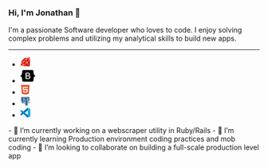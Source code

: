 ### Hi, I'm Jonathan 👋
I'm a passionate Software developer who loves to code. I enjoy solving complex problems and utilizing my analytical skills to build new apps. 

<hr/>
<ul>
<li><img src ="https://raw.githubusercontent.com/devicons/devicon/v2.15.1/icons/ruby/ruby-plain.svg", height = "20px"></li> <li><img src ="https://raw.githubusercontent.com/devicons/devicon/v2.15.1/icons/bootstrap/bootstrap-plain.svg", height ="30px"></li>
<li><img src ="https://raw.githubusercontent.com/devicons/devicon/v2.15.1/icons/html5/html5-plain.svg", height ="20px"></li>
<li><img src ="https://raw.githubusercontent.com/devicons/devicon/v2.15.1/icons/postgresql/postgresql-plain.svg", height ="20px"></li>
<li><img src ="https://raw.githubusercontent.com/devicons/devicon/v2.15.1/icons/vscode/vscode-original.svg", height ="20px"></li>  
</ul>
- 🔭 I’m currently working on a webscraper utility in Ruby/Rails
- 🌱 I’m currently learning Production environment coding practices and mob coding
- 👯 I’m looking to collaborate on building a full-scale production level app

<!--
- 💬 Ask me about ...
- 📫 How to reach me: ...
- 😄 Pronouns: ...
- ⚡ Fun fact: ...
-->

